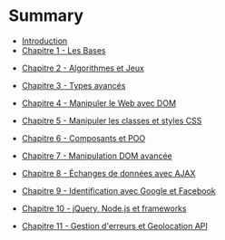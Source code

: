 # Summary

* [Introduction](README.md)
* [Chapitre 1 - Les Bases](1.md)
<!--
    - Valeurs, types, conditions et comparaisons
    - Application: chat-bots
seances:
W45 - T: premier cours - intro
W46 - Q: Variables et types (solutions: mise en pratique et exercice)
-->
* [Chapitre 2 - Algorithmes et Jeux](2.md)
<!--
    - Algorithmes, boucles `for`, fonctions
    - Applications: FizzBuzz, Devine le nombre, ChiFouMi
seances:
W49 - R: [X] Jeux et algorithmes (solutions: fizzbuzz, devine et chifoumi)
W47 - C: [X] Variables: katas Onboarding et Power of Thor sur Codingame
fonctions et tests
-->
* [Chapitre 3 - Types avancés](3.md)
<!--
    - Tableaux, objets, APIs
    - Applications: Calendrier, Pendu
seances:
W50 - S: [X] Tableaux / Arrays (solutions: mise en pratique et pendu) + Test d'algo (et solution)
W48 - D: [X] Arrays et sélections multiples dans formulaires (objets) + QCM
templates ES6
-->

* [Chapitre 4 - Manipuler le Web avec DOM](4.md)
<!--
seances:
W9 - A: Hacker google.com avec Chrome Dev Tools (DOM et events) + QCM
W1 - B: Validation d’un champs de formulaire texte (conditions et alerts) + solutions des exercices 0 et 2
W2 - E: Fonctions / formulaire dynamiques + slides + solutions des exercices 1 et 2
W3 - (EVALUATION S1)
W4 - F: Correction de TP E, et conseils pour trouver des solutions en ligne
-->

* [Chapitre 5 - Manipuler les classes et styles CSS](5.md)
<!--
seances:
W8 - J: CSS et animation contrôlés par Javascript + Test individuel sur AJAX
XX - atelier par groupe de projet: création de composant avec page de doc
-->

* [Chapitre 6 - Composants et POO](6.md)
<!--
seances:
XX - atelier par groupe de projet: terminer composant multi-instance
XX - => cours à lire "à la maison"
-->

* [Chapitre 7 - Manipulation DOM avancée](7.md)
<!--
navigation dans le DOM + ajout et suppression d'elements
contenu: children, parentNode, removechild, createElement, appendchild, insert
seances:
W5 - P: Templates
W11 - O: Introduction à jQuery
-->

* [Chapitre 8 - Échanges de données avec AJAX](8.md)
<!--
seances:
W12 - G: Récupération de données avec AJAX
W13 - H: Envoi de données avec AJAX => clone de Twitter + solution
W16 - I: Pages dynamiques avec AJAX: clone de Google Images en utilisant une API + solution
-->

* [Chapitre 9 - Identification avec Google et Facebook](9.md)
<!--
seances:
W19 - N: Identification avec Google et Facebook Connect
-->

* [Chapitre 10 - jQuery, Node.js et frameworks](10.md)
<!--
seances:
 - Decouverte de jQuery
 - Comparaison Angular vs React
-->

* [Chapitre 11 - Gestion d'erreurs et Geolocation API](11.md)
<!--
derniere seance:
- Geolocation API ? (et autres tips pour développer des apps web mobiles)
-->

<!--
AUTRES SUJETS:
- regex
- One-page app avec CRUD: Utilisation d'un back-end Firebase (W17/K et W18/L)
- Introduction à Git et Github Pages (W10 - M)
- parler de foreach(), map() et reduce()
-->
